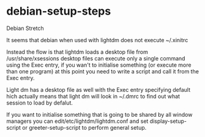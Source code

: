 # debian-setup-steps

Debian Stretch

It seems that debian when used with lightdm does not execute ~/.xinitrc

Instead the flow is that lightdm loads a desktop file from /usr/share/xsessions desktop files can execute only a single command using the Exec entry, if you wan't to initialise something (or execute more than one program) at this point you need to write a script and call it from the Exec entry.

Light dm has a desktop file as well with the Exec entry specifying default hich actually means that light dm will look in ~/.dmrc to find out what session to load by defalut.

If you want to initialise something that is going to be shared by all window managers you can edit/etc/lightdm/lightdm.conf and set display-setup-script or greeter-setup-script to perform general setup.
